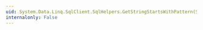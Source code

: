 ```yaml
---
uid: System.Data.Linq.SqlClient.SqlHelpers.GetStringStartsWithPattern(System.String,System.Char)
internalonly: False
---
```

